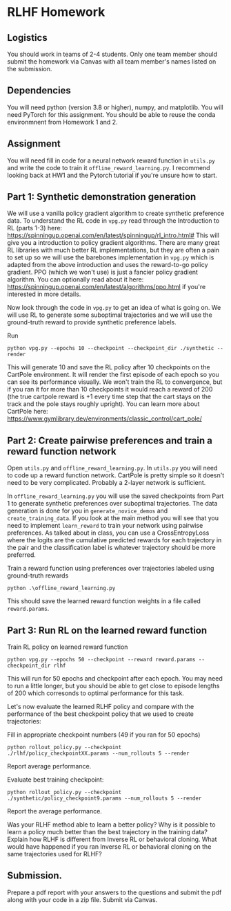 # RLHF Homework

## Logistics
You should work in teams of 2-4 students. Only one team member should submit the homework via Canvas with all team member's names listed on the submission. 

## Dependencies
You will need python (version 3.8 or higher), numpy, and matplotlib. You will need PyTorch for this assignment.
You should be able to reuse the conda environmnent from Homework 1 and 2.

## Assignment

You will need fill in code for a neural network reward function in ```utils.py``` and write the code to train it ```offline_reward_learning.py```. I recommend looking back at HW1 and the Pytorch tutorial if you're unsure how to start.

## Part 1: Synthetic demonstration generation

We will use a vanilla policy gradient algorithm to create synthetic preference data. To understand the RL code in ```vpg.py``` read through the Introduction to RL (parts 1-3) here: https://spinningup.openai.com/en/latest/spinningup/rl_intro.html#
This will give you a introduction to policy gradient algorithms. There are many great RL libraries with much better RL implementations, but they are often a pain to set up so we will use the barebones implementation in ```vpg.py``` which is adapted from the above introduction and uses the reward-to-go policy gradient. PPO (which we won't use) is just a fancier policy gradient algorithm. You can optionally read about it here: https://spinningup.openai.com/en/latest/algorithms/ppo.html if you're interested in more details.

Now look through the code in ```vpg.py``` to get an idea of what is going on. We will use RL to generate some suboptimal trajectories and we will use the ground-truth reward to provide synthetic preference labels.

Run 
```
python vpg.py --epochs 10 --checkpoint --checkpoint_dir ./synthetic --render
```

This will generate 10 and save the RL policy after 10 checkpoints on the CartPole environment. It will render the first episode of each epoch so you can see its performance visually. We won't train the RL to convergence, but if you ran it for more than 10 checkpoints it would reach a reward of 200 (the true cartpole reward is +1 every time step that the cart stays on the track and the pole stays roughly upright). You can learn more about CartPole here: https://www.gymlibrary.dev/environments/classic_control/cart_pole/


## Part 2: Create pairwise preferences and train a reward function network


Open ```utils.py``` and  ```offline_reward_learning.py```. 
In ```utils.py``` you will need to code up a reward function network. CartPole is pretty simple so it doesn't need to be very complicated. Probably a 2-layer network is sufficient. 

In ```offline_reward_learning.py``` you will use the saved checkpoints from Part 1 to generate synthetic preferences over suboptimal trajectories. The data generation is done for you in ```generate_novice_demos``` and ```create_training_data```. If you look at the main method you will see that you need to implement ```learn_reward``` to train your network using pairwise preferences. As talked about in class, you can use a CrossEntropyLoss where the logits are the cumulative predicted rewards for each trajectory in the pair and the classification label is whatever trajectory should be more preferred.

Train a reward function using preferences over trajectories labeled using ground-truth rewards

```
python .\offline_reward_learning.py
```

This should save the learned reward function weights in a file called ```reward.params```.



## Part 3: Run RL on the learned reward function
Train RL policy on learned reward function

```
python vpg.py --epochs 50 --checkpoint --reward reward.params --checkpoint_dir rlhf
```

This will run for 50 epochs and checkpoint after each epoch. You may need to run a little longer, but you should be able to get close to episode lengths of 200 which corresonds to optimal performance for this task.

Let's now evaluate the learned RLHF policy and compare with the performance of the best checkpoint policy that we used to create trajectories:

Fill in appropriate checkpoint numbers (49 if you ran for 50 epochs)
```
python rollout_policy.py --checkpoint ./rlhf/policy_checkpointXX.params --num_rollouts 5 --render
```

Report average performance.

Evaluate best training checkpoint:
```
python rollout_policy.py --checkpoint ./synthetic/policy_checkpoint9.params --num_rollouts 5 --render
```

Report the average performance.

Was your RLHF method able to learn a better policy? Why is it possible to learn a policy much better than the best trajectory in the training data?
Explain how RLHF is different from Inverse RL or behavioral cloning. What would have happened if you ran Inverse RL or behavioral cloning on the same trajectories used for RLHF?

## Submission.

Prepare a pdf report with your answers to the questions and submit the pdf along with your code in a zip file. Submit via Canvas.



